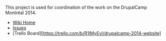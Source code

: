 This project is used for coordination of the work on the DrupalCamp Montréal 2014.

- [Wiki Home](https://github.com/DrupalMontreal/2014.drupalcampmontreal.com/wiki)
- [Issues](https://github.com/DrupalMontreal/2014.drupalcampmontreal.com/issues)
- [Trello Board][https://trello.com/b/R1lMyEvl/drupalcamp-2014-website]
